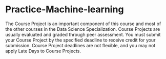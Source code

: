 # Practice-Machine-learning
The Course Project is an important component of this course and most of the other courses in the Data Science Specialization. Course Projects are usually evaluated and graded through peer assessment. You must submit your Course Project by the specified deadline to receive credit for your submission. Course Project deadlines are not flexible, and you may not apply Late Days to Course Projects. 
